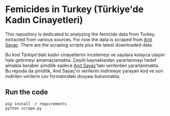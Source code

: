 # Femicides in Turkey (Türkiye'de Kadın Cinayetleri)

This repository is dedicated to analyzing the femicide data from Turkey, extracted from various sources. For now the data is scraped from [Anıt Sayaç](anitsayac.com). There are the scraping scripts plus the latest downloaded data.

Bu kod Türkiye'deki kadın cinayetlerini incelemeyi ve sayılara kolayca ulaşılır hale getirmeyi amamaçlamakta. Çeşitli kaynaklardan yararlanmayı hedef almakla beraber şimdilik sadece [Anıt Sayaç](anitsayac.com)'taki verilerden yararlanmakta. Bu repoda da şimdilik, Anıt Sayaç'ın verilerini indirmeye yarayan kod ve son indirilen verilerin csv formatındaki dosyası bulunmakta.

## Run the code

```
pip install -r requirements
python scrape.py
```
